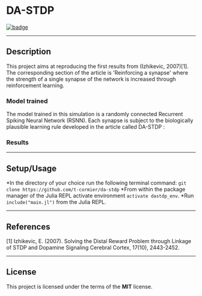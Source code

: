 


DA-STDP
============

[![badge](https://img.shields.io/badge/Julia-1.4.2-green)](https://julialang.org/downloads/oldreleases/#v142_may_23_2020)

---

## Description

This project aims at reproducing the first results from (Izhikevic, 2007)[1]. The corresponding section of the article is 'Reinforcing a synapse' where the strength of a single synapse of the network is increased through reinforcement learning.

### Model trained

The model trained in this simulation is a randomly connected Recurrent Spiking Neural Network (RSNN). Each synapse is subject to the biologically plausible learning rule developed in the article called DA-STDP :



### Results



---

## Setup/Usage

*In the directory of your choice run the following terminal command: `git clone https://github.com/t-cormier/da-stdp`
*From within the package manager of the Julia REPL activate environment `activate dastdp_env`.
*Run `include("main.jl")` from the Julia REPL.

---

## References

<a id="1">[1]</a>
Izhikevic, E. (2007).
Solving the Distal Reward Problem through Linkage of STDP and Dopamine Signaling
Cerebral Cortex, 17(10), 2443-2452.

---

## License

This project is licensed under the terms of the **MIT** license.
